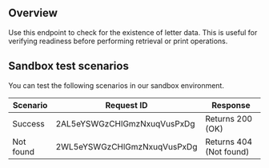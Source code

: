 ## Overview

Use this endpoint to check for the existence of letter data. This is useful for verifying readiness before performing retrieval or print operations.

## Sandbox test scenarios

You can test the following scenarios in our sandbox environment.

|Scenario|Request ID|Response|
|--------|-------|--------|
|Success  | 2AL5eYSWGzCHlGmzNxuqVusPxDg | Returns 200 (OK)|
|Not found |2WL5eYSWGzCHlGmzNxuqVusPxDg | Returns 404 (Not found) |
